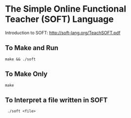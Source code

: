 # The Simple Online Functional Teacher (SOFT) Language
Introduction to SOFT: http://soft-lang.org/TeachSOFT.pdf
## To Make and Run
  `make && ./soft`
## To Make Only
  `make`

## To Interpret a file written in SOFT
  ` ./soft <file>`
